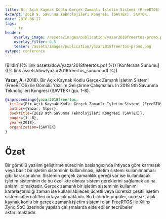 ```yaml
---
title: Bir Açık Kaynak Kodlu Gerçek Zamanlı İşletim Sistemi (FreeRTOS) ile Gömülü Yazılım Geliştirme Çalışmaları
excerpt: 2018 9. Savunma Teknolojileri Kongresi (SAVTEK). SAVTEK.
date: 2018-06-27
tags:
    - tr
header:
    overlay_image: /assets/images/publication/yazar2018freertos-promo.png
    overlay_filter: 0.5
    teaser: /assets/images/publication/yazar2018freertos-promo.png
aytype: conference
---
```


[Bildiri]({% link assets/dow/yazar2018freertos.pdf %})
[Konferans Sunumu]({% link assets/dow/yazar2018freertos_sunum.pdf %})

**Yazar, A**. (2018). Bir Açık Kaynak Kodlu Gerçek Zamanlı İşletim Sistemi
(FreeRTOS) ile Gömülü Yazılım Geliştirme Çalışmaları. In 2018 9th Savunma
Teknolojileri Kongresi (SAVTEK) (pp. 1–8).

```bibtex
@inproceedings{yazar2018freertos,
  title={Bir Açık Kaynak Kodlu Gerçek Zamanlı İşletim Sistemi (FreeRTOS) ile Gömülü Yazılım Geliştirme Çalışmaları},
  author={Yazar, Alper},
  booktitle={2018 9th Savunma Teknolojileri Kongresi (SAVTEK)},
  pages={1--8},
  year={2018},
  organization={SAVTEK}
}
```

# Özet

Bir gömülü yazılım geliştirme sürecinin başlangıcında ihtiyaca göre karmaşık
veya basit bir işletim sisteminin kullanılması, işletim sistemi kullanılmaması
gibi kararlar alınır. Sistemin gerçek zamanlılık gereği var ise kullanılacak
işletim sisteminin de bu özellikte olması sistem gereklerini sağlamak adına
anlamlı olmaktadır. Gerçek zamanlı bir işletim sisteminin kullanımı
kararlaştırıldığı zaman ise kullanılabilecek ücretli veya ücretsiz çeşitli
işletim sistemi alternatifleri ortaya çıkmaktadır. Bu bildiride popüler,
ücretsiz, açık kaynak kodlu bir gerçek zamanlı işletim sistemi olan FreeRTOS ile
Xilinx Zynq SoC üzerinde yapılan çalışmalarda elde edilen tecrübeler
aktarılmaktadır.
